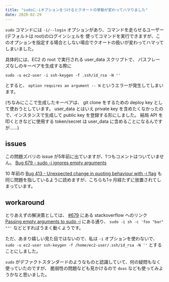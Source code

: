 ```yaml
---
title: "sudoに-iオプションをつけるとクオートの挙動が変わってハマりました"
date: 2020-02-29
---
```


`sudo` コマンドには `-i/--login` オプションがあり、コマンドを走らせるユーザー(デフォルトは root)のログインシェルを
使ってコマンドを実行できますが、このオプションを指定する場合としない場合でクオートの扱いが変わってハマってしまいました。

具体的には、EC2 の root で実行される user_data スクリプトで、 パスフレーズなしのキーペアを生成する際に

```shell script
sudo -u ec2-user -i ssh-keygen -f .ssh/id_rsa -N ''
```

とすると、 `option requires an argument -- N` というエラーが発生してしまいます。

(ちなみにここで生成したキーペアは、 git clone をするための deploy key として使おうとしています。
user_data とはいえ private key を含めたくなかったので、インスタンスで生成して public key を登録する形にしました。
結局 API を叩くときなどに使用する token/secret は user_data に含めることになるんですが……)

## issues

この問題ズバリの issue が5年前に出ていますが、1つもコメントはついていません。
[Bug 679 - sudo -i ignores empty arguments](https://bugzilla.sudo.ws/show_bug.cgi?id=679)

10 年前の
[Bug 413 - Unexpected change in quoting behaviour with -i flag](https://bugzilla.sudo.ws/show_bug.cgi?id=413)
も同じ問題を指しているように読めますが、こちらも1ヶ月経たずに放置されてしまっています。

## workaround

とりあえずの解決策としては、
[#679](https://bugzilla.sudo.ws/show_bug.cgi?id=679)
にある stackoverflow へのリンク
[Passing empty arguments to sudo -i](https://stackoverflow.com/questions/27892812/passing-empty-arguments-to-sudo-i)
にある通り、 `sudo -i sh -c 'foo "bar" ""'` などとすればうまく動くようです。

ただ、あまり嬉しい見た目ではないので、私は `-i` オプションを使わないで、
`sudo -u ec2-user ssh-keygen -f /home/ec2-user/.ssh/id_rsa -N ''`
とすることにしました。

`sudo` がデファクトスタンダードのようなものと認識していて、何の疑問もなく使っていたのですが、
脆弱性の問題なども見かけるので `doas` なども使ってみようかなと思いました。
